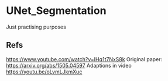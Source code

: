 # UNet_Segmentation
Just practising purposes 

## Refs
https://www.youtube.com/watch?v=IHq1t7NxS8k
Original paper: https://arxiv.org/abs/1505.04597
Adaptions in video  https://youtu.be/oLvmLJkmXuc
